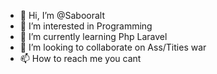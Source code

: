 - 👋 Hi, I’m @Sabooralt
- 👀 I’m interested in Programming
- 🌱 I’m currently learning Php Laravel
- 💞️ I’m looking to collaborate on Ass/Tities war
- 📫 How to reach me you cant

<!---
Sabooralt/Sabooralt is a ✨ special ✨ repository because its `README.md` (this file) appears on your GitHub profile.
You can click the Preview link to take a look at your changes.
--->

